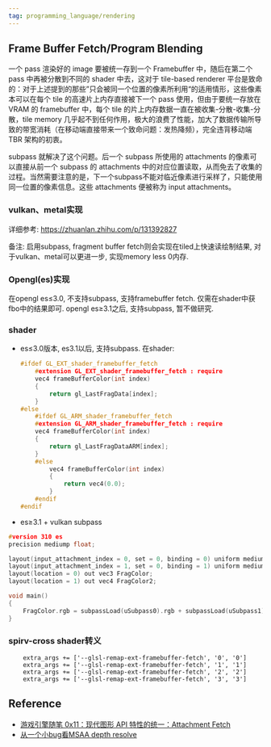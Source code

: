 ```yaml
---
tag: programming_language/rendering
---
```

## Frame Buffer Fetch/Program Blending
一个 pass 渲染好的 image 要被统一存到一个 Framebuffer 中，随后在第二个 pass 中再被分散到不同的 shader 中去，这对于 tile-based renderer 平台是致命的：对于上述提到的那些”只会被同一个位置的像素所利用“的适用情形，这些像素本可以在每个 tile 的高速片上内存直接被下一个 pass 使用，但由于要统一存放在 VRAM 的 framebuffer 中，每个 tile 的片上内存数据一直在被收集-分散-收集-分散，tile memory 几乎起不到任何作用，极大的浪费了性能，加大了数据传输所导致的带宽消耗（在移动端直接带来一个致命问题：发热降频），完全违背移动端 TBR 架构的初衷。

subpass 就解决了这个问题。后一个 subpass 所使用的 attachments 的像素可以直接从前一个 subpass 的 attachments 中的对应位置读取，从而免去了收集的过程。当然需要注意的是，下一个subpass不能对临近像素进行采样了，只能使用同一位置的像素信息。这些 attachments 便被称为 input attachments。

### vulkan、metal实现
详细参考: https://zhuanlan.zhihu.com/p/131392827

备注: 启用subpass, fragment buffer fetch则会实现在tiled上快速读绘制结果, 对于vulkan、metal可以更进一步, 实现memory less 0内存.

### Opengl(es)实现
在opengl es$\le$3.0, 不支持subpass, 支持framebuffer fetch. 仅需在shader中获fbo中的结果即可.
opengl es$\ge$3.1之后, 支持subpass, 暂不做研究.

### shader
* es$\le$3.0版本, es3.1以后, 支持subpass. 在shader:
    ```c++
    #ifdef GL_EXT_shader_framebuffer_fetch
        #extension GL_EXT_shader_framebuffer_fetch : require
        vec4 frameBufferColor(int index)
        {
            return gl_LastFragData[index];
        }
    #else
        #ifdef GL_ARM_shader_framebuffer_fetch
        #extension GL_ARM_shader_framebuffer_fetch : require
        vec4 frameBufferColor(int index)
        {
            return gl_LastFragDataARM[index];
        }
        #else
            vec4 frameBufferColor(int index)
            {
                return vec4(0.0);
            }
        #endif
    #endif
    ```

* es$\ge$3.1 + vulkan subpass
```c++
#version 310 es
precision mediump float;

layout(input_attachment_index = 0, set = 0, binding = 0) uniform mediump subpassInput uSubpass0;
layout(input_attachment_index = 1, set = 0, binding = 1) uniform mediump subpassInput uSubpass1;
layout(location = 0) out vec3 FragColor;
layout(location = 1) out vec4 FragColor2;

void main()
{
    FragColor.rgb = subpassLoad(uSubpass0).rgb + subpassLoad(uSubpass1).rgb;
}
```

### spirv-cross shader转义
        extra_args += ['--glsl-remap-ext-framebuffer-fetch', '0', '0']
        extra_args += ['--glsl-remap-ext-framebuffer-fetch', '1', '1']
        extra_args += ['--glsl-remap-ext-framebuffer-fetch', '2', '2']
        extra_args += ['--glsl-remap-ext-framebuffer-fetch', '3', '3']


## Reference
* [游戏引擎随笔 0x11：现代图形 API 特性的统一：Attachment Fetch](https://zhuanlan.zhihu.com/p/131392827)
* [从一个小bug看MSAA depth resolve](http://aicdg.com/ue4-msaa-depth/)
